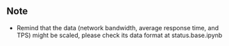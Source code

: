 ## Note

- Remind that the data (network bandwidth, average response time, and TPS) might be scaled, please check its data format at status.base.ipynb 